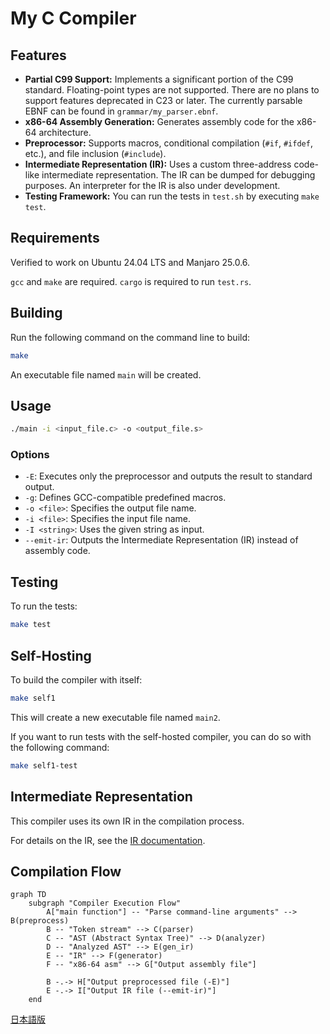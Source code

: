 # My C Compiler

## Features

- **Partial C99 Support:** Implements a significant portion of the C99 standard. Floating-point types are not supported. There are no plans to support features deprecated in C23 or later. The currently parsable EBNF can be found in `grammar/my_parser.ebnf`.
- **x86-64 Assembly Generation:** Generates assembly code for the x86-64 architecture.
- **Preprocessor:** Supports macros, conditional compilation (`#if`, `#ifdef`, etc.), and file inclusion (`#include`).
- **Intermediate Representation (IR):** Uses a custom three-address code-like intermediate representation. The IR can be dumped for debugging purposes. An interpreter for the IR is also under development.
- **Testing Framework:** You can run the tests in `test.sh` by executing `make test`.

## Requirements

Verified to work on Ubuntu 24.04 LTS and Manjaro 25.0.6.

`gcc` and `make` are required. `cargo` is required to run `test.rs`.

## Building

Run the following command on the command line to build:
```bash
make
```
An executable file named `main` will be created.

## Usage

```bash
./main -i <input_file.c> -o <output_file.s>
```

### Options

- `-E`: Executes only the preprocessor and outputs the result to standard output.
- `-g`: Defines GCC-compatible predefined macros.
- `-o <file>`: Specifies the output file name.
- `-i <file>`: Specifies the input file name.
- `-I <string>`: Uses the given string as input.
- `--emit-ir`: Outputs the Intermediate Representation (IR) instead of assembly code.

## Testing

To run the tests:

```bash
make test
```

## Self-Hosting

To build the compiler with itself:

```bash
make self1
```

This will create a new executable file named `main2`.

If you want to run tests with the self-hosted compiler, you can do so with the following command:
```bash
make self1-test
```

## Intermediate Representation

This compiler uses its own IR in the compilation process.

For details on the IR, see the [IR documentation](./IR.md).

## Compilation Flow

```mermaid
graph TD
    subgraph "Compiler Execution Flow"
        A["main function"] -- "Parse command-line arguments" --> B(preprocess)
        B -- "Token stream" --> C(parser)
        C -- "AST (Abstract Syntax Tree)" --> D(analyzer)
        D -- "Analyzed AST" --> E(gen_ir)
        E -- "IR" --> F(generator)
        F -- "x86-64 asm" --> G["Output assembly file"]

        B -.-> H["Output preprocessed file (-E)"]
        E -.-> I["Output IR file (--emit-ir)"]
    end
```

[日本語版](README_JP.md)
